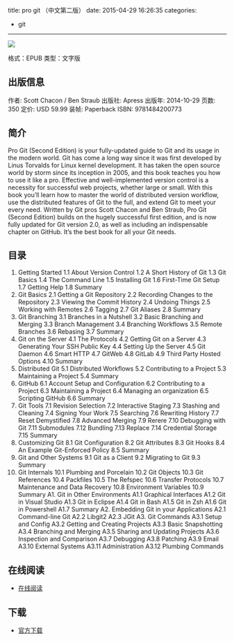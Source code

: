 title: pro git （中文第二版）
date: 2015-04-29 16:26:35
categories:
  - git
---

![](http://img4.douban.com/lpic/s27715507.jpg)

格式：EPUB
类型：文字版

<!--more-->

## 出版信息 ##

作者: Scott Chacon / Ben Straub 
出版社: Apress
出版年: 2014-10-29
页数: 350
定价: USD 59.99
装帧: Paperback
ISBN: 9781484200773

## 简介 ##

Pro Git (Second Edition) is your fully-updated guide to Git and its usage in the modern world. Git has come a long way since it was first developed by Linus Torvalds for Linux kernel development. It has taken the open source world by storm since its inception in 2005, and this book teaches you how to use it like a pro.
Effective and well-implemented version control is a necessity for successful web projects, whether large or small. With this book you’ll learn how to master the world of distributed version workflow, use the distributed features of Git to the full, and extend Git to meet your every need.
Written by Git pros Scott Chacon and Ben Straub, Pro Git (Second Edition) builds on the hugely successful first edition, and is now fully updated for Git version 2.0, as well as including an indispensable chapter on GitHub. It’s the best book for all your Git needs.

## 目录 ##

1. Getting Started
1.1 About Version Control
1.2 A Short History of Git
1.3 Git Basics
1.4 The Command Line
1.5 Installing Git
1.6 First-Time Git Setup
1.7 Getting Help
1.8 Summary
2. Git Basics
2.1 Getting a Git Repository
2.2 Recording Changes to the Repository
2.3 Viewing the Commit History
2.4 Undoing Things
2.5 Working with Remotes
2.6 Tagging
2.7 Git Aliases
2.8 Summary
3. Git Branching
3.1 Branches in a Nutshell
3.2 Basic Branching and Merging
3.3 Branch Management
3.4 Branching Workflows
3.5 Remote Branches
3.6 Rebasing
3.7 Summary
4. Git on the Server
4.1 The Protocols
4.2 Getting Git on a Server
4.3 Generating Your SSH Public Key
4.4 Setting Up the Server
4.5 Git Daemon
4.6 Smart HTTP
4.7 GitWeb
4.8 GitLab
4.9 Third Party Hosted Options
4.10 Summary
5. Distributed Git
5.1 Distributed Workflows
5.2 Contributing to a Project
5.3 Maintaining a Project
5.4 Summary
6. GitHub
6.1 Account Setup and Configuration
6.2 Contributing to a Project
6.3 Maintaining a Project
6.4 Managing an organization
6.5 Scripting GitHub
6.6 Summary
7. Git Tools
7.1 Revision Selection
7.2 Interactive Staging
7.3 Stashing and Cleaning
7.4 Signing Your Work
7.5 Searching
7.6 Rewriting History
7.7 Reset Demystified
7.8 Advanced Merging
7.9 Rerere
7.10 Debugging with Git
7.11 Submodules
7.12 Bundling
7.13 Replace
7.14 Credential Storage
7.15 Summary
8. Customizing Git
8.1 Git Configuration
8.2 Git Attributes
8.3 Git Hooks
8.4 An Example Git-Enforced Policy
8.5 Summary
9. Git and Other Systems
9.1 Git as a Client
9.2 Migrating to Git
9.3 Summary
10. Git Internals
10.1 Plumbing and Porcelain
10.2 Git Objects
10.3 Git References
10.4 Packfiles
10.5 The Refspec
10.6 Transfer Protocols
10.7 Maintenance and Data Recovery
10.8 Environment Variables
10.9 Summary
A1. Git in Other Environments
A1.1 Graphical Interfaces
A1.2 Git in Visual Studio
A1.3 Git in Eclipse
A1.4 Git in Bash
A1.5 Git in Zsh
A1.6 Git in Powershell
A1.7 Summary
A2. Embedding Git in your Applications
A2.1 Command-line Git
A2.2 Libgit2
A2.3 JGit
A3. Git Commands
A3.1 Setup and Config
A3.2 Getting and Creating Projects
A3.3 Basic Snapshotting
A3.4 Branching and Merging
A3.5 Sharing and Updating Projects
A3.6 Inspection and Comparison
A3.7 Debugging
A3.8 Patching
A3.9 Email
A3.10 External Systems
A3.11 Administration
A3.12 Plumbing Commands

## 在线阅读 ##

* [在线阅读](http://git-scm.com/book/zh/v2)

## 下载 ##

+ [官方下载](https://progit2.s3.amazonaws.com/zh/2015-10-19-98bb8/progit-zh.889.epub)

<!-- 1e
* [百度云下载](http://pan.baidu.com/s/1eQ93YBw)
* [微盘下载](http://vdisk.weibo.com/s/qBHeHbwa2TRcB)
* [千易下载](http://1000eb.com/1dyii)
* [FilePi下载](http://filepi.com/i/2Huxk3T)
-->
